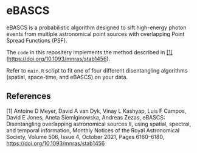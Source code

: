 # eBASCS

eBASCS is a probabilistic algorithm designed to sift high-energy photon events from multiple astronomical
point sources with overlapping Point Spread Functions (PSF).

The `code` in this repositery implements the method described in [[1]](#1) (https://doi.org/10.1093/mnras/stab1456).

Refer to `main.R` script to fit one of four different disentangling algorithms (spatial, space-time, and eBASCS) on your data.

## References
<a id="1">[1]</a> 
Antoine D Meyer, David A van Dyk, Vinay L Kashyap, Luis F Campos, David E Jones, Aneta Siemiginowska, Andreas Zezas, eBASCS: Disentangling overlapping astronomical sources II, using spatial, spectral, and temporal information, Monthly Notices of the Royal Astronomical Society, Volume 506, Issue 4, October 2021, Pages 6160–6180, https://doi.org/10.1093/mnras/stab1456
